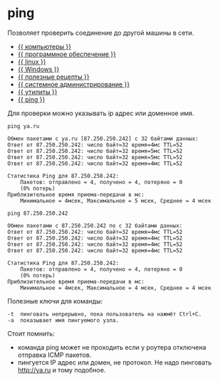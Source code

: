 # ping

Позволяет проверить соединение до другой машины в сети.



- [{{ компьютеры }}](../../__tags/kompytery.md)
- [{{ программное обеспечение }}](../../__tags/programmnoe_obespechenie.md)
- [{{ linux }}](../../__tags/linux.md)
- [{{ Windows }}](../../__tags/windows.md)
- [{{ полезные рецепты }}](../../__tags/poleznye_retsepty.md)
- [{{ системное администрирование }}](../../__tags/sistemnoe_administrirovanie.md)
- [{{ утилиты }}](../../__tags/utility.md)
- [{{ ping }}](../../__tags/ping.md)


Для проверки можно указывать ip адрес или доменное имя.

```shell
ping ya.ru
```

```shell
Обмен пакетами с ya.ru [87.250.250.242] с 32 байтами данных:
Ответ от 87.250.250.242: число байт=32 время=4мс TTL=52
Ответ от 87.250.250.242: число байт=32 время=5мс TTL=52
Ответ от 87.250.250.242: число байт=32 время=5мс TTL=52
Ответ от 87.250.250.242: число байт=32 время=4мс TTL=52

Статистика Ping для 87.250.250.242:
    Пакетов: отправлено = 4, получено = 4, потеряно = 0
    (0% потерь)
Приблизительное время приема-передачи в мс:
    Минимальное = 4мсек, Максимальное = 5 мсек, Среднее = 4 мсек
```

```shell
ping 87.250.250.242
```

```shell
Обмен пакетами с 87.250.250.242 по с 32 байтами данных:
Ответ от 87.250.250.242: число байт=32 время=4мс TTL=52
Ответ от 87.250.250.242: число байт=32 время=4мс TTL=52
Ответ от 87.250.250.242: число байт=32 время=4мс TTL=52
Ответ от 87.250.250.242: число байт=32 время=4мс TTL=52

Статистика Ping для 87.250.250.242:
    Пакетов: отправлено = 4, получено = 4, потеряно = 0
    (0% потерь)
Приблизительное время приема-передачи в мс:
    Минимальное = 4мсек, Максимальное = 4 мсек, Среднее = 4 мсек
```

Полезные ключи для команды:

```
-t  пинговать непрерывно, пока пользователь на нажмёт Ctrl+C.
-a  показывает имя пингуемого узла.
```

Стоит помнить:

* команда ping может не проходить если у роутера отключена отправка ICMP
  пакетов.
* пингуется IP адрес или домен, не протокол. Не надо пинговать http://ya.ru и
  тому подобное.

